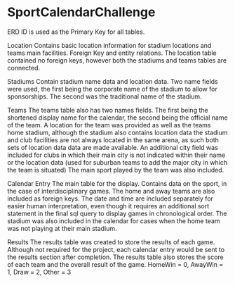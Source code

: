 # SportCalendarChallenge

ERD
ID is used as the Primary Key for all tables.

Location
Contains basic location information for stadium locations and teams main facilities. 
Foreign Key and entity relations. The location table contained no foreign keys, however both the stadiums and teams tables are connected.

Stadiums
Contain stadium name data and location data.
Two name fields were used, the first being the corporate name of the stadium to allow for sponsorships. The second was the traditional name
of the stadium.

Teams
The teams table also has two names fields. The first being the shortened display name for the calendar, the second being the official name of the team.
A location for the team was provided as well as the teams home stadium, although the stadium also contains location data the stadium and club facilities
are not always located in the same arena, as such both sets of location data data are made available. An additional city field was included for clubs in 
which their main city is not indicated within their name or the location data (used for suburban teams to add the major city in which the team is situated)
The main sport played by the team was also included.

Calendar Entry
The main table for the display. Contains data on the sport, in the case of interdisciplinary games.
The home and away teams are also included as foreign keys.
The date and time are included separately for easier human interpretation, even though it requires an additional sort statement in the final sql query to 
display games in chronological order.
The stadium was also included in the calendar for cases when the home team was not playing at their main stadium.

Results
The results table was created to store the results of each game.
Although not required for the project, each calendar entry would be sent to the results section after completion.
The results table also stores the score of each team and the overall result of the game.
HomeWin = 0, AwayWin = 1, Draw = 2, Other = 3
